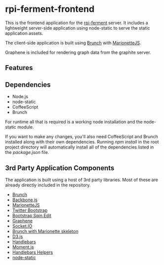 # rpi-ferment-frontend
This is the frontend application for the [rpi-ferment](https://github.com/sigsegv42/rpi-ferment) server.  It includes a lightweight server-side application using node-static to serve the static application assets. 

The client-side application is built using [Brunch](http://brunch.io/) with [MarionetteJS](http://marionettejs.com/).

Graphene is included for rendering graph data from the graphite server.

## Features



## Dependencies

- Node.js
- node-static
- CoffeeScript
- Brunch

For runtime all that is required is a working node installation and the node-static module.  

If you want to make any changes, you'll also need CoffeeScript and Brunch installed along with their own dependencies.  Running _npm install_ in the root project directory will automatically install all of the dependencies listed in the _package.json_ file.


## 3rd Party Application Components

The application is built using a host of 3rd party libraries.  Most of these are already directly included in the repository.

- [Brunch](http://brunch.io/)
- [Backbone.js](http://backbonejs.org/)
- [MarionetteJS](http://marionettejs.com/)
- [Twitter Bootstrap](http://twitter.github.io/bootstrap/)
- [Bootstrap Spin Edit](https://github.com/geersch/bootstrap-spinedit)
- [Graphene](https://github.com/jondot/graphene)
- [Socket.IO](http://socket.io/)
- [Brunch with Marionette skeleton](https://github.com/SimbCo/brunch-with-marionette)
- [D3.js](http://d3js.org/)
- [Handlebars](http://handlebarsjs.com/)
- [Moment.js](http://momentjs.com/)
- [Handlebars Helpers](https://gist.github.com/elidupuis/1468937)
- [node-static](https://github.com/cloudhead/node-static)
